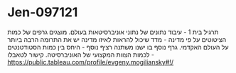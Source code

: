 # Jen-097121
 תרגיל בית 1 - עיבוד נתונים של נתוני אוניברסיטאות בעולם.
מוצגים גרפים של כמות הציטוטים על פי מדינה - מדד שיכול להראות לאיזו מדינה יש את התרומה הרבה ביותר על העולם האקדמי.
 גרף נוסף בו ישנו משתנה רציף נוסף - היחס בין כמות הסטודטנטים לכמות הצוות המקצועי של האוניברסיטה. 
קישור לטאבלו - https://public.tableau.com/profile/evgeny.mogiliansky#!/
